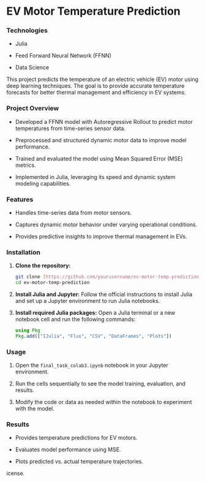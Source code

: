 # EV Motor Temperature Prediction

### Technologies

* Julia

* Feed Forward Neural Network (FFNN)

* Data Science

This project predicts the temperature of an electric vehicle (EV) motor using deep learning techniques. The goal is to provide accurate temperature forecasts for better thermal management and efficiency in EV systems.

### Project Overview

* Developed a FFNN model with Autoregressive Rollout to predict motor temperatures from time-series sensor data.

* Preprocessed and structured dynamic motor data to improve model performance.

* Trained and evaluated the model using Mean Squared Error (MSE) metrics.

* Implemented in Julia, leveraging its speed and dynamic system modeling capabilities.

### Features

* Handles time-series data from motor sensors.

* Captures dynamic motor behavior under varying operational conditions.

* Provides predictive insights to improve thermal management in EVs.

### Installation

1.  **Clone the repository:**

    ```bash
    git clone [https://github.com/yourusername/ev-motor-temp-prediction.git](https://github.com/yourusername/ev-motor-temp-prediction.git)
    cd ev-motor-temp-prediction
    ```

2.  **Install Julia and Jupyter:**
    Follow the official instructions to install Julia and set up a Jupyter environment to run Julia notebooks.

3.  **Install required Julia packages:**
    Open a Julia terminal or a new notebook cell and run the following commands:

    ```julia
    using Pkg
    Pkg.add(["IJulia", "Flux", "CSV", "DataFrames", "Plots"])
    ```

### Usage

1.  Open the `final_task_colab3.ipynb` notebook in your Jupyter environment.

2.  Run the cells sequentially to see the model training, evaluation, and results.

3.  Modify the code or data as needed within the notebook to experiment with the model.

### Results

* Provides temperature predictions for EV motors.

* Evaluates model performance using MSE.

* Plots predicted vs. actual temperature trajectories.

icense.
